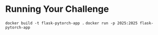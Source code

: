 # Running Your Challenge
`docker build -t flask-pytorch-app .`
`docker run -p 2025:2025 flask-pytorch-app`